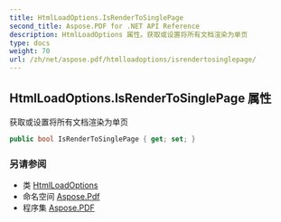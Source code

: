```yaml
---
title: HtmlLoadOptions.IsRenderToSinglePage
second_title: Aspose.PDF for .NET API Reference
description: HtmlLoadOptions 属性。获取或设置将所有文档渲染为单页
type: docs
weight: 70
url: /zh/net/aspose.pdf/htmlloadoptions/isrendertosinglepage/
---
```

## HtmlLoadOptions.IsRenderToSinglePage 属性

获取或设置将所有文档渲染为单页

```csharp
public bool IsRenderToSinglePage { get; set; }
```

### 另请参阅

* 类 [HtmlLoadOptions](../)
* 命名空间 [Aspose.Pdf](../../../aspose.pdf/)
* 程序集 [Aspose.PDF](../../../)